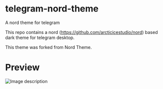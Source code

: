 # telegram-nord-theme
A nord theme for telegram

This repo contains a nord (https://github.com/arcticicestudio/nord) based dark theme for telegram desktop.

This theme was forked from Nord Theme.

# Preview
![Image description](https://github.com/yaz-byte/telegram-nord-theme/blob/master/preview)

